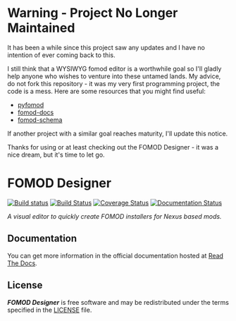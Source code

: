 # Warning - Project No Longer Maintained

It has been a while since this project saw any updates and I have no intention of ever coming back to this.

I still think that a WYSIWYG fomod editor is a worthwhile goal so I'll gladly help anyone who wishes to venture into these untamed lands. My advice, do not fork this repository - it was my very first programming project, the code is a mess. Here are some resources that you might find useful:

- [pyfomod](https://github.com/GandaG/pyfomod)
- [fomod-docs](https://github.com/GandaG/fomod-docs)
- [fomod-schema](https://github.com/GandaG/fomod-schema)

If another project with a similar goal reaches maturity, I'll update this notice.

Thanks for using or at least checking out the FOMOD Designer - it was a nice dream, but it's time to let go.

# FOMOD Designer
[![Build status](https://ci.appveyor.com/api/projects/status/nep4id3ammekof68?svg=true)](https://ci.appveyor.com/project/GandaG/fomod-editor) [![Build Status](https://travis-ci.org/GandaG/fomod-designer.svg?branch=develop)](https://travis-ci.org/GandaG/fomod-designer) [![Coverage Status](https://coveralls.io/repos/github/GandaG/fomod-designer/badge.svg?branch=develop)](https://coveralls.io/github/GandaG/fomod-designer?branch=develop) [![Documentation Status](https://readthedocs.org/projects/fomod-designer/badge/?version=stable)](http://fomod-designer.readthedocs.io/en/stable/?badge=stable)

*A visual editor to quickly create FOMOD installers for Nexus based mods.*

## Documentation

You can get more information in the official documentation hosted at [Read The Docs](http://fomod-designer.readthedocs.io/en/stable/).

## License

***FOMOD Designer*** is free software and may be redistributed
under the terms specified in the [LICENSE] file.

  [LICENSE]: /LICENSE

